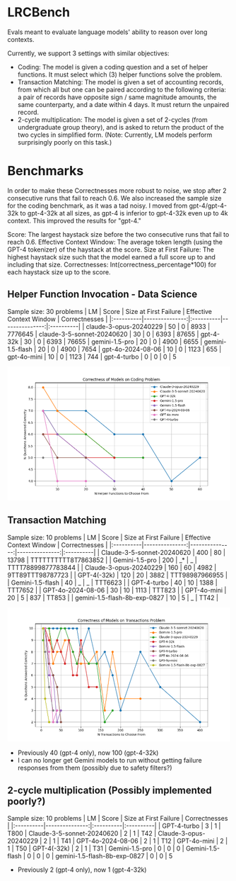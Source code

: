 # LRCBench

Evals meant to evaluate language models' ability to reason over long contexts.

Currently, we support 3 settings with similar objectives:
- Coding: The model is given a coding question and a set of helper functions. It must select which (3) helper functions solve the problem.
- Transaction Matching: The model is given a set of accounting records, from which all but one can be paired according to the following criteria: a pair of records have opposite sign / same magnitude amounts, the same counterparty, and a date within 4 days. It must return the unpaired record.
- 2-cycle multiplication: The model is given a set of 2-cycles (from undergraduate group theory), and is asked to return the product of the two cycles in simplified form. (Note: Currently, LM models perform surprisingly poorly on this task.)

# Benchmarks

In order to make these Correctnesses more robust to noise, we stop after 2 consecutive runs that fail to reach 0.6.
We also increased the sample size for the coding benchmark, as it was a tad noisy.
I moved from gpt-4/gpt-4-32k to gpt-4-32k at all sizes, as gpt-4 is inferior to gpt-4-32k even up to 4k context. This improved the results for "gpt-4."

Score: The largest haystack size before the two consecutive runs that fail to reach 0.6.
Effective Context Window: The average token length (using the GPT-4 tokenizer) of the haystack at the score.
Size at First Failure: The highest haystack size such that the model earned a full score up to and including that size.
Correctnesses: Int(correctness_percentage*100) for each haystack size up to the score.

## Helper Function Invocation - Data Science
Sample size: 30 problems
| LM | Score | Size at First Failure | Effective Context Window | Correctnesses |
|:----------|---------------:|:----------|---------------:|:----------|
| claude-3-opus-20240229 | 50 | 0 | 8933 | 7776645
| claude-3-5-sonnet-20240620 | 30 | 0 | 6393 | 87655
| gpt-4-32k | 30 | 0 | 6393 | 76655
| gemini-1.5-pro | 20 | 0 | 4900 | 6655
| gemini-1.5-flash | 20 | 0 | 4900 | 7654
| gpt-4o-2024-08-06 | 10 | 0 | 1123 | 655
| gpt-4o-mini | 10 | 0 | 1123 | 744
| gpt-4-turbo | 0 | 0 | 0 | 5

![Coding Problem Performance](visuals/coding_problem.png)

## Transaction Matching
Sample size: 10 problems
| LM | Score | Size at First Failure | Effective Context Window | Correctnesses |
|:----------|---------------:|---------------:|---------------:|:----------|
| Claude-3-5-sonnet-20240620 | 400 | 80 | 13798 | TTTTTTTTTT8T7863852 |
| Gemini-1.5-pro | 200 | _* | _ | TTTT78899877783844 |
| Claude-3-opus-20240229 | 160 | 60 | 4982 | 9TT89TTT98787723 |
| GPT-4(-32k) | 120 | 20 | 3882 | TTT98987966955 |
| Gemini-1.5-flash | 40 | _ | _ | TTT6623 |
| GPT-4-turbo | 40 | 10 | 1388 | TTT7652 |
| GPT-4o-2024-08-06 | 30 | 10 | 1113 | TTT823 |
| GPT-4o-mini | 20 | 5 | 837 | TT853 |
| gemini-1.5-flash-8b-exp-0827 | 10 | 5 | _ | TT42 |

![Transactions Problem Performance](visuals/transactions_problem.png)

* Previously 40 (gpt-4 only), now 100 (gpt-4-32k)
* I can no longer get Gemini models to run without getting failure responses from them (possibly due to safety filters?)

## 2-cycle multiplication (Possibly implemented poorly?)
Sample size: 10 problems
| LM | Score | Size at First Failure | Correctnesses |
|:----------|---------------:|:----------|:----------|
| GPT-4-turbo | 3 | 1 | T800
| Claude-3-5-sonnet-20240620 | 2 | 1 | T42
| Claude-3-opus-20240229 | 2 | 1 | T41
| GPT-4o-2024-08-06 | 2 | 1 | T12
| GPT-4o-mini | 2 | 1 | T50
| GPT-4(-32k) | 2 | 1 | T31
| Gemini-1.5-pro | 0 | 0 | 0
| Gemini-1.5-flash | 0 | 0 | 0
| gemini-1.5-flash-8b-exp-0827 | 0 | 0 | 5

* Previously 2 (gpt-4 only), now 1 (gpt-4-32k)